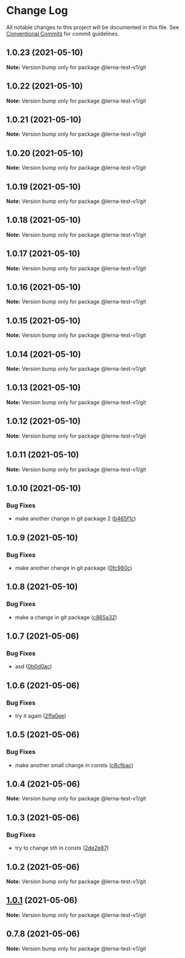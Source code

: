 # Change Log

All notable changes to this project will be documented in this file.
See [Conventional Commits](https://conventionalcommits.org) for commit guidelines.

## 1.0.23 (2021-05-10)

**Note:** Version bump only for package @lerna-test-v1/git





## 1.0.22 (2021-05-10)

**Note:** Version bump only for package @lerna-test-v1/git





## 1.0.21 (2021-05-10)

**Note:** Version bump only for package @lerna-test-v1/git





## 1.0.20 (2021-05-10)

**Note:** Version bump only for package @lerna-test-v1/git





## 1.0.19 (2021-05-10)

**Note:** Version bump only for package @lerna-test-v1/git





## 1.0.18 (2021-05-10)

**Note:** Version bump only for package @lerna-test-v1/git





## 1.0.17 (2021-05-10)

**Note:** Version bump only for package @lerna-test-v1/git





## 1.0.16 (2021-05-10)

**Note:** Version bump only for package @lerna-test-v1/git





## 1.0.15 (2021-05-10)

**Note:** Version bump only for package @lerna-test-v1/git





## 1.0.14 (2021-05-10)

**Note:** Version bump only for package @lerna-test-v1/git





## 1.0.13 (2021-05-10)

**Note:** Version bump only for package @lerna-test-v1/git





## 1.0.12 (2021-05-10)

**Note:** Version bump only for package @lerna-test-v1/git





## 1.0.11 (2021-05-10)

**Note:** Version bump only for package @lerna-test-v1/git





## 1.0.10 (2021-05-10)


### Bug Fixes

* make another change in git package 2 ([b465f1c](https://github.com/apify/apify-shared-js/commit/b465f1c490a3e3cb295472871289bbae79f008cc))





## 1.0.9 (2021-05-10)


### Bug Fixes

* make another change in git package ([0fc980c](https://github.com/apify/apify-shared-js/commit/0fc980c5f4a15053d40ef1662add30a04d4bb290))





## 1.0.8 (2021-05-10)


### Bug Fixes

* make a change in git package ([c865a32](https://github.com/apify/apify-shared-js/commit/c865a32fca2e1b641eea20785a770134d48234b1))





## 1.0.7 (2021-05-06)


### Bug Fixes

* asd ([0b0d0ac](https://github.com/apify/apify-shared-js/commit/0b0d0ac31cf1aca6c638feeed68f3365ddc29e75))





## 1.0.6 (2021-05-06)


### Bug Fixes

* try it again ([2ffa0ee](https://github.com/apify/apify-shared-js/commit/2ffa0ee14d6e89ea0184d08c7fd58791fc192d9a))





## 1.0.5 (2021-05-06)


### Bug Fixes

* make another small change in consts ([c8cfbac](https://github.com/apify/apify-shared-js/commit/c8cfbac386a67578f75255fd6f14b7f6bfc7ee52))





## 1.0.4 (2021-05-06)

**Note:** Version bump only for package @lerna-test-v1/git





## 1.0.3 (2021-05-06)


### Bug Fixes

* try to change sth in consts ([2de2e87](https://github.com/apify/apify-shared-js/commit/2de2e872fd09063bfe5ce2822edd5d60d6c1b051))





## 1.0.2 (2021-05-06)

**Note:** Version bump only for package @lerna-test-v1/git





## [1.0.1](https://github.com/apify/apify-shared-js/compare/v0.7.8...v1.0.1) (2021-05-06)

**Note:** Version bump only for package @lerna-test-v1/git





## 0.7.8 (2021-05-06)

**Note:** Version bump only for package @lerna-test-v1/git
